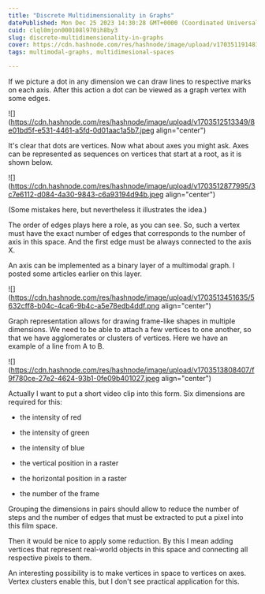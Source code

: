 ```yaml
---
title: "Discrete Multidimensionality in Graphs"
datePublished: Mon Dec 25 2023 14:30:28 GMT+0000 (Coordinated Universal Time)
cuid: clql0mjon000108l970ih8by3
slug: discrete-multidimensionality-in-graphs
cover: https://cdn.hashnode.com/res/hashnode/image/upload/v1703511914814/08dd7c3c-756a-4353-ac43-a735a154d1e0.jpeg
tags: multimodal-graphs, multidimesional-spaces

---
```


If we picture a dot in any dimension we can draw lines to respective marks on each axis. After this action a dot can be viewed as a graph vertex with some edges.

![](https://cdn.hashnode.com/res/hashnode/image/upload/v1703512513349/8e01bd5f-e531-4461-a5fd-0d01aac1a5b7.jpeg align="center")

It's clear that dots are vertices. Now what about axes you might ask. Axes can be represented as sequences on vertices that start at a root, as it is shown below.

![](https://cdn.hashnode.com/res/hashnode/image/upload/v1703512877995/3c7e6112-d084-4a30-9843-c6a93194d94b.jpeg align="center")

(Some mistakes here, but nevertheless it illustrates the idea.)

The order of edges plays here a role, as you can see. So, such a vertex must have the exact number of edges that corresponds to the number of axis in this space. And the first edge must be always connected to the axis X.

An axis can be implemented as a binary layer of a multimodal graph. I posted some articles earlier on this layer.

![](https://cdn.hashnode.com/res/hashnode/image/upload/v1703513451635/5632cff8-b04c-4ca6-9b4c-a5e78edb4ddf.png align="center")

Graph representation allows for drawing frame-like shapes in multiple dimensions. We need to be able to attach a few vertices to one another, so that we have agglomerates or clusters of vertices. Here we have an example of a line from A to B.

![](https://cdn.hashnode.com/res/hashnode/image/upload/v1703513808407/f9f780ce-27e2-4624-93b1-0fe09b401027.jpeg align="center")

Actually I want to put a short video clip into this form. Six dimensions are required for this:

* the intensity of red
    
* the intensity of green
    
* the intensity of blue
    
* the vertical position in a raster
    
* the horizontal position in a raster
    
* the number of the frame
    

Grouping the dimensions in pairs should allow to reduce the number of steps and the number of edges that must be extracted to put a pixel into this film space.

Then it would be nice to apply some reduction. By this I mean adding vertices that represent real-world objects in this space and connecting all respective pixels to them.

An interesting possibility is to make vertices in space to vertices on axes. Vertex clusters enable this, but I don't see practical application for this.